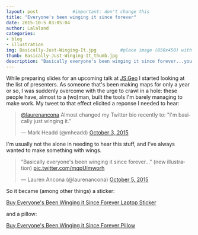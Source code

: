 ```yaml
---
layout: post             #important: don't change this
title: "Everyone's been winging it since forever"
date: 2015-10-5 03:05:04
author: Lalaland
categories:
- blog
- illustration
img: Basically-Just-Winging-It.jpg         #place image (850x450) with this name in /assets/img/blog/ 
thumb: Basically-Just-Winging-It_thumb.jpg
description: "Basically everyone's been winging it since forever...you're not the only one."
---
```



While preparing slides for an upcoming talk at [JS.Geo](http://www.jsgeo.com/) I started looking at the list of presenters. As someone that's been making maps for only a year or so, I was suddenly overcome with the urge to crawl in a hole: these people have, almost to a (wo)man, built the tools I'm barely managing to make work. My tweet to that effect elicited a reponse I needed to hear:
<!--more-->

<blockquote class="twitter-tweet" lang="en"><p lang="en" dir="ltr"><a href="https://twitter.com/laurenancona">@laurenancona</a> Almost changed my Twitter bio recently to: &quot;I&#39;m basically just winging it.&quot;</p>&mdash; Mark Headd (@mheadd) <a href="https://twitter.com/mheadd/status/650403577261723649">October 3, 2015</a></blockquote>
<script async src="//platform.twitter.com/widgets.js" charset="utf-8"></script>

I'm usually not the alone in needing to hear this stuff, and I've always wanted to make something with wings.

<blockquote class="twitter-tweet" lang="en"><p lang="en" dir="ltr">&quot;Basically everyone&#39;s been winging it since forever...&quot; (new illustration) <a href="http://t.co/mqpUlmworh">pic.twitter.com/mqpUlmworh</a></p>&mdash; Lauren Ancona (@laurenancona) <a href="https://twitter.com/laurenancona/status/651118097693192192">October 5, 2015</a></blockquote>
<script async src="//platform.twitter.com/widgets.js" charset="utf-8"></script>

So it became (among other things) a sticker:


<div markdown="0" data-embed_type="product" data-shop="blue-room-co.myshopify.com" data-product_name="Everyone&#39;s Been Winging it Since Forever Laptop Sticker" data-product_handle="winging-it-sticker" data-has_image="true" data-display_size="compact" data-redirect_to="modal" data-buy_button_text="Buy now" data-buy_button_out_of_stock_text="Out of Stock" data-buy_button_product_unavailable_text="Unavailable" data-button_background_color="a7bd1b" data-button_text_color="ffffff" data-background_color="ffffff" data-product_modal="true" data-product_title_color="000000" data-next_page_button_text="Next page"></div>
<script type="text/javascript">
document.getElementById('ShopifyEmbedScript') || document.write('<script type="text/javascript" src="https://widgets.shopifyapps.com/assets/widgets/embed/client.js" id="ShopifyEmbedScript"><\/script>');
</script>
<noscript><a href="https://blue-room-co.myshopify.com/cart/11713556481:1" target="_blank">Buy Everyone&#39;s Been Winging it Since Forever Laptop Sticker</a></noscript>


and a pillow:


<div markdown="0" data-embed_type="product" data-shop="blue-room-co.myshopify.com" data-product_name="Everyone&#39;s Been Winging it Since Forever Pillow" data-product_handle="everyones-been-winging-it-since-forever-pillow" data-has_image="true" data-display_size="compact" data-redirect_to="cart" data-buy_button_text="Add to cart" data-button_background_color="7db461" data-button_text_color="ffffff" data-product_modal="false"></div>
<script type="text/javascript">
document.getElementById('ShopifyEmbedScript') || document.write('<script type="text/javascript" src="https://widgets.shopifyapps.com/assets/widgets/embed/client.js" id="ShopifyEmbedScript"><\/script>');
</script>
<noscript><a href="https://blue-room-co.myshopify.com/cart/7309159169:1" target="_blank">Buy Everyone&#39;s Been Winging it Since Forever Pillow</a></noscript>
